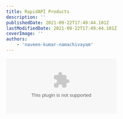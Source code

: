 ```yaml
---
title: RapidAPI Products
description: ''
publishedDate: 2021-09-22T17:49:44.101Z
lastModifiedDate: 2021-09-22T17:49:44.101Z
coverImage: ''
authors:
    - 'naveen-kumar-namachivayam'
---
```


<Embed
	type="youtube"
	url="https://youtu.be/yCE7QvwG1-c?t=90"
	title="RapidAPI Products"
/>
